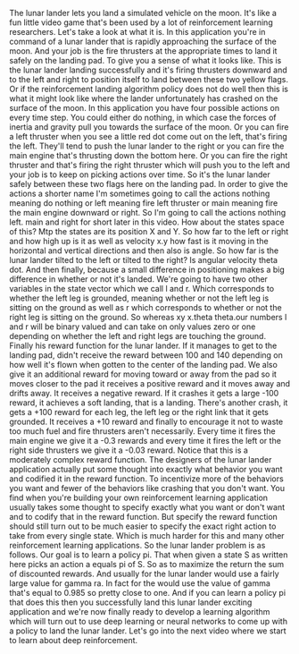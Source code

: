 The lunar lander lets you land a simulated vehicle on the moon. It's like a fun little video game that's been used by a lot of reinforcement learning researchers. Let's take a look at what it is. In this application you're in command of a lunar lander that is rapidly approaching the surface of the moon. And your job is the fire thrusters at the appropriate times to land it safely on the landing pad. To give you a sense of what it looks like. This is the lunar lander landing successfully and it's firing thrusters downward and to the left and right to position itself to land between these two yellow flags. Or if the reinforcement landing algorithm policy does not do well then this is what it might look like where the lander unfortunately has crashed on the surface of the moon. In this application you have four possible actions on every time step. You could either do nothing, in which case the forces of inertia and gravity pull you towards the surface of the moon. Or you can fire a left thruster when you see a little red dot come out on the left, that's firing the left. They'll tend to push the lunar lander to the right or you can fire the main engine that's thrusting down the bottom here. Or you can fire the right thruster and that's firing the right thruster which will push you to the left and your job is to keep on picking actions over time. So it's the lunar lander safely between these two flags here on the landing pad. In order to give the actions a shorter name I'm sometimes going to call the actions nothing meaning do nothing or left meaning fire left thruster or main meaning fire the main engine downward or right. So I'm going to call the actions nothing left. main and right for short later in this video. How about the states space of this? Mtp the states are its position X and Y. So how far to the left or right and how high up is it as well as velocity x.y how fast is it moving in the horizontal and vertical directions and then also is angle. So how far is the lunar lander tilted to the left or tilted to the right? Is angular velocity theta dot. And then finally, because a small difference in positioning makes a big difference in whether or not it's landed. We're going to have two other variables in the state vector which we call l and r. Which corresponds to whether the left leg is grounded, meaning whether or not the left leg is sitting on the ground as well as r which corresponds to whether or not the right leg is sitting on the ground. So whereas xy x.theta theta.our numbers l and r will be binary valued and can take on only values zero or one depending on whether the left and right legs are touching the ground. Finally his reward function for the lunar lander. If it manages to get to the landing pad, didn't receive the reward between 100 and 140 depending on how well it's flown when gotten to the center of the landing pad. We also give it an additional reward for moving toward or away from the pad so it moves closer to the pad it receives a positive reward and it moves away and drifts away. It receives a negative reward. If it crashes it gets a large -100 reward, it achieves a soft landing, that is a landing. There's another crash, it gets a +100 reward for each leg, the left leg or the right link that it gets grounded. It receives a +10 reward and finally to encourage it not to waste too much fuel and fire thrusters aren't necessarily. Every time it fires the main engine we give it a -0.3 rewards and every time it fires the left or the right side thrusters we give it a -0.03 reward. Notice that this is a moderately complex reward function. The designers of the lunar lander application actually put some thought into exactly what behavior you want and codified it in the reward function. To incentivize more of the behaviors you want and fewer of the behaviors like crashing that you don't want. You find when you're building your own reinforcement learning application usually takes some thought to specify exactly what you want or don't want and to codify that in the reward function. But specify the reward function should still turn out to be much easier to specify the exact right action to take from every single state. Which is much harder for this and many other reinforcement learning applications. So the lunar lander problem is as follows. Our goal is to learn a policy pi. That when given a state S as written here picks an action a equals pi of S. So as to maximize the return the sum of discounted rewards. And usually for the lunar lander would use a fairly large value for gamma ra. In fact for the would use the value of gamma that's equal to 0.985 so pretty close to one. And if you can learn a policy pi that does this then you successfully land this lunar lander exciting application and we're now finally ready to develop a learning algorithm which will turn out to use deep learning or neural networks to come up with a policy to land the lunar lander. Let's go into the next video where we start to learn about deep reinforcement.